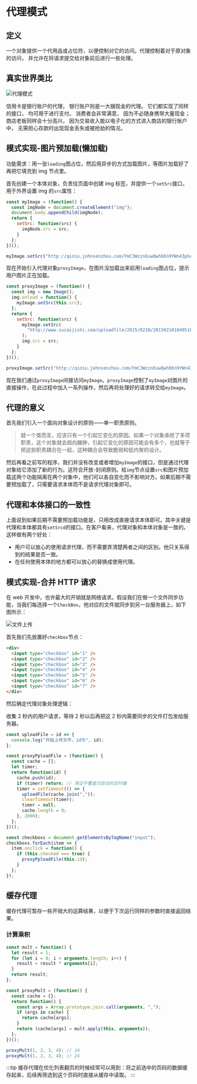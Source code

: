 # 代理模式

## 定义

一个对象提供一个代用品或占位符，以便控制对它的访问。代理控制着对于原对象的访问， 并允许在将请求提交给对象前后进行一些处理。

## 真实世界类比

![代理模式](https://refactoringguru.cn/images/patterns/diagrams/proxy/live-example-zh.png)

信用卡是银行账户的代理， 银行账户则是一大捆现金的代理。 它们都实现了同样的接口， 均可用于进行支付。 消费者会非常满意， 因为不必随身携带大量现金； 商店老板同样会十分高兴， 因为交易收入能以电子化的方式进入商店的银行账户中， 无需担心存款时出现现金丢失或被抢劫的情况。

## 模式实现-图片预加载(懒加载)

功能需求：用一张`loading`图占位，然后用异步的方式加载图片，等图片加载好了再把它填充到 img 节点里。

首先创建一个本体对象，负责往页面中创建 img 标签，并提供一个`setSrc`接口，用于外界设置 img 的`src`属性：

```js
const myImage = (function() {
  const imgNode = document.createElement("img");
  document.body.appendChild(imgNode);
  return {
    setSrc: function(src) {
      imgNode.src = src;
    }
  };
})();

myImage.setSrc("http://qiniu.johnsenzhou.com/FmC3WzznEuwQwhEKn9YWn43phArJ");
```

现在开始引入代理对象`proxyImage`，在图片没加载出来前用`loading`图占位，提示用户图片正在加载。

```js
const proxyImage = (function() {
  const img = new Image();
  img.onload = function() {
    myImage.setSrc(this.src);
  };
  return {
    setSrc: function(src) {
      myImage.setSrc(
        "http://www.sucaijishi.com/uploadfile/2015/0210/20150210104951657.gif"
      );
      img.src = src;
    }
  };
})();

proxyImage.setSrc("http://qiniu.johnsenzhou.com/FmC3WzznEuwQwhEKn9YWn43phArJ");
```

现在我们通过`proxyImage`间接访问`myImage`。`proxyImage`控制了`myImage`对图片的直接操作，在此过程中加入一系列操作，然后再将处理好的请求转交给`myImage`。

## 代理的意义

首先我们引入一个面向对象设计的原则——单一职责原则。

> 就一个类而言，应该只有一个引起它变化的原因。如果一个对象承担了多项职责，这个对象就会趋向臃肿，引起它变化的原因可能会有多个，也就等于把这些职责耦合在一起，这种耦合会导致脆弱和低内聚的设计。

然后再看之前写的程序，我们并没有改变或者增加`myImage`的接口，但是通过代理对象给它添加了新的行为。这符合开放-封闭原则。给`img`节点设置`src`和图片预加载这两个功能隔离在两个对象中，他们可以各自变化而不影响对方。如果后期不需要预加载了，只需要请求本体而不是请求代理对象即可。

## 代理和本体接口的一致性

上面说到如果后期不需要预加载功能是，只用改成直接请求本体即可。其中关键是代理和本体都具有`setSrcd`的接口。在客户看来，代理对象和本体对象是一致的。这样做有两个好处：

- 用户可以放心的使用请求代理，而不需要弄清楚两者之间的区别。他只关系得到的结果是否一致。
- 在任何使用本体的地方都可以放心的替换成使用代理。

## 模式实现-合并 HTTP 请求

在 web 开发中，也许最大的开销就是网络请求。假设我们在做一个文件同步功能，当我们每选择一个`CheckBox`，他对应的文件就同步到另一台服务器上，如下图所示：

![文件上传](http://qiniu.johnsenzhou.com/Frw6XEfdR0scjlitWwWEq6WhixVD)

首先我们先放置好`checkbox`节点：

```html
<div>
  <input type="checkbox" id="1" />
  <input type="checkbox" id="2" />
  <input type="checkbox" id="3" />
  <input type="checkbox" id="4" />
  <input type="checkbox" id="5" />
  <input type="checkbox" id="6" />
  <input type="checkbox" id="7" />
</div>
```

然后确定代理对象处理逻辑：

收集 2 秒内的用户请求，等待 2 秒以后再把这 2 秒内需要同步的文件打包发给服务器。

```js
const uploadFile = id => {
  console.log("开始上传文件，id为", id);
};

const proxyPploadFile = (function() {
  const cache = [];
  let timer;
  return function(id) {
    cache.push(id);
    if (timer) return; // 保证不覆盖已启动的定时器
    timer = setTimeout(() => {
      uploadFile(cache.join(","));
      clearTimeout(timer);
      timer = null;
      cache.length = 0;
    }, 2000);
  };
})();

const checkboxs = document.getElementsByTagName("input");
checkboxs.forEach(item => {
  item.onclick = function() {
    if (this.checked === true) {
      proxyPploadFile(this.id);
    }
  };
});
```

## 缓存代理

缓存代理可暂存一些开销大的运算结果，以便于下次运行同样的参数时直接返回结果。

### 计算乘积

```js
const mult = function() {
  let result = 1;
  for (let i = 0; i < arguments.length; i++) {
    result = result * arguments[i];
  }
  return result;
};

const proxyMult = (function() {
  const cache = {};
  return function() {
    const args = Array.prototype.join.call(arguments, ",");
    if (args in cache) {
      return cache[args];
    }
    return (cache[args] = mult.apply(this, arguments));
  };
})();

proxyMult(1, 2, 3, 4); // 24
proxyMult(1, 2, 3, 4); // 24
```

:::tip
缓存代理在优化列表翻页的时候经常可以用到：将之前选中的页码的数据缓存起来，后续再筛选到这个页码时直接从缓存中读取。
:::
